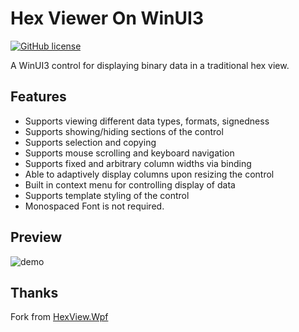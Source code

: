 # Hex Viewer On WinUI3

[![GitHub license](https://img.shields.io/badge/license-MIT-blue.svg?style=flat)](https://github.com/hotkidfamily/HexBox.WinUI/blob/master/LICENSE)

A WinUI3 control for displaying binary data in a traditional hex view.


## Features
* Supports viewing different data types, formats, signedness
* Supports showing/hiding sections of the control
* Supports selection and copying
* Supports mouse scrolling and keyboard navigation
* Supports fixed and arbitrary column widths via binding
* Able to adaptively display columns upon resizing the control
* Built in context menu for controlling display of data
* Supports template styling of the control
* Monospaced Font is not required.

## Preview
![demo](docs/HexBox.WinUI.Demo.gif)

## Thanks
Fork from [HexView.Wpf](https://github.com/fjeremic/HexView.Wpf.git)